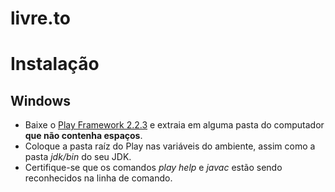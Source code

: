 livre.to
========

# Instalação #
## Windows ##
* Baixe o [Play Framework 2.2.3](http://downloads.typesafe.com/play/2.2.3/play-2.2.3.zip) e extraia em alguma pasta do computador **que não contenha espaços**.
* Coloque a pasta raíz do Play nas variáveis do ambiente, assim como a pasta *jdk/bin* do seu JDK.
* Certifique-se que os comandos *play help* e *javac* estão sendo reconhecidos na linha de comando.